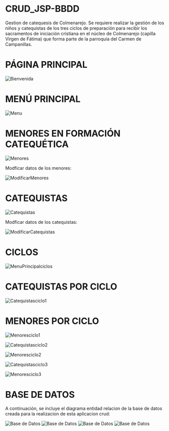# CRUD_JSP-BBDD

Gestion de catequesis de Colmenarejo. 
Se requiere realizar la gestión de los niños y catequistas de los tres ciclos de preparación para recibir los sacramentos de iniciación cristiana en el núcleo de Colmenarejo (capilla Virgen de Fátima) que forma parte de la parroquia del Carmen de Campanillas.


# PÁGINA PRINCIPAL
![Bienvenida](Imagenes/pagPrincipal.JPG)


# MENÚ PRINCIPAL
![Menu](Imagenes/menuPrincipal.JPG)


# MENORES EN FORMACIÓN CATEQUÉTICA
 ![Menores](Imagenes/menores.JPG)

Modficar datos de los menores:
   
   ![ModificarMenores](Imagenes/modificaMenor.JPG)


# CATEQUISTAS
 ![Catequistas](Imagenes/catequistas.JPG)

Modficar datos de los catequistas:
   
   ![ModificarCatequistas](Imagenes/modificaCatequista.JPG)


# CICLOS
 ![MenuPrincipalciclos](Imagenes/ciclos.JPG)
 

# CATEQUISTAS POR CICLO
 ![Catequistasciclo1](Imagenes/catequistasCiclo1.JPG)

# MENORES POR CICLO
 ![Menoresciclo1](Imagenes/menoresCiclo1.JPG)

![Catequistasciclo2](Imagenes/catequistasCiclo2.JPG)

![Menoresciclo2](Imagenes/menoresCiclo2.JPG)

![Catequistasciclo3](Imagenes/catequistasCiclo3.JPG)
 
![Menoresciclo3](Imagenes/menoresCiclo2.JPG)
 

# BASE DE DATOS

   A continuación, se incluye el diagrama entidad relacion de la base de datos creada para la realizacion de esta
   aplicacion crud:
   
![Base de Datos](Imagenes/BbDd1.JPG)
![Base de Datos](Imagenes/BbDd2.JPG)
![Base de Datos](Imagenes/BbDd3.JPG)
![Base de Datos](Imagenes/BbDd4.JPG)


